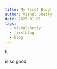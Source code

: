 ```yaml
---
title: My First Blog!
author: Vishal Shetty
date: 2025-01-01
tags:
  - vishalshetty
  - firstblog
  - blog
---
```

It

is so good